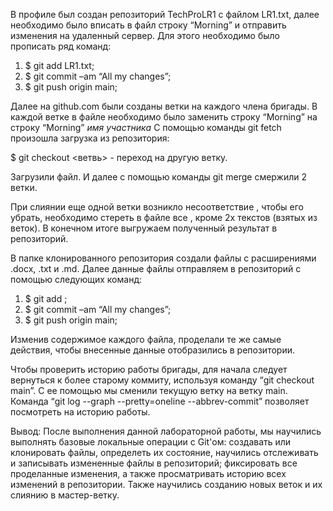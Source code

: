   В профиле был создан репозиторий TechProLR1  с файлом LR1.txt, далее необходимо было вписать в файл строку “Morning”  и отправить изменения на удаленный сервер. 
Для этого необходимо было прописать ряд команд:

  1.	$ git add LR1.txt;
  2.	$ git commit –am “All my changes”;
  3.	$ git push origin main;

  Далее на github.com были созданы ветки на каждого члена бригады. В каждой ветке в файле необходимо было заменить строку “Morning” на строку “Morning” *имя участника*
С помощью команды git fetch произошла загрузка из репозитория:

$ git checkout <ветвь>    -  переход на другую ветку.

  Загрузили  файл. И далее с помощью команды git merge смержили 2 ветки.
  
  При слиянии еще одной ветки возникло несоответствие , чтобы его убрать, необходимо стереть в файле все , кроме 2х текстов (взятых из веток).
В конечном итоге выгружаем полученный результат в репозиторий.

  В папке клонированного репозитория создали файлы с расширениями .docx, .txt и .md. Далее данные файлы отправляем в репозиторий с помощью следующих команд: 

  1.	$ git add <file>;
  2.	$ git commit –am “All my changes”;
  3.	$ git push origin main;

  Изменив содержимое каждого файла, проделали те же самые действия, чтобы  внесенные данные отобразились в репозитории. 
  
  Чтобы проверить историю работы бригады, для начала следует вернуться к более старому коммиту, используя команду “git checkout main”. С ее помощью мы сменили текущую ветку на ветку main. Команда “git log --graph --pretty=oneline --abbrev-commit” позволяет посмотреть на историю работы.
  
  Вывод: После выполнения данной лабораторной работы, мы научились выполнять базовые локальные операции с Git'ом: создавать или клонировать файлы, определеть их состояние, научились отслеживать и записывать измененные файлы в репозиторий;  фиксировать все проделанные изменения, а также просматривать историю всех изменений в репозитории. Также научились созданию новых веток и их слиянию в мастер-ветку.


